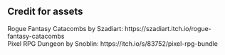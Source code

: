 <h2>Credit for assets</h2>
Rogue Fantasy Catacombs by Szadiart:    https://szadiart.itch.io/rogue-fantasy-catacombs<br/>
Pixel RPG Dungeon by Snoblin:           https://itch.io/s/83752/pixel-rpg-bundle
